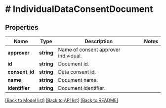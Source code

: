# # IndividualDataConsentDocument

## Properties

Name | Type | Description | Notes
------------ | ------------- | ------------- | -------------
**approver** | **string** | Name of consent approver individual. |
**id** | **string** | Document id. |
**consent_id** | **string** | Data consent id. |
**name** | **string** | Document name. |
**identifier** | **string** | Document identifier. |

[[Back to Model list]](../../README.md#models) [[Back to API list]](../../README.md#endpoints) [[Back to README]](../../README.md)
